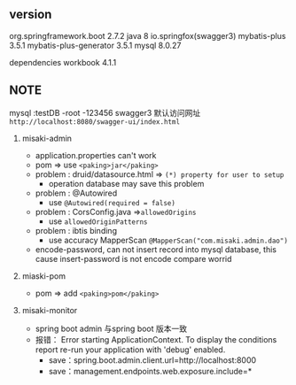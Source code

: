 
## version
org.springframework.boot 2.7.2
java 8
io.springfox(swagger3)
mybatis-plus 3.5.1
mybatis-plus-generator 3.5.1
mysql 8.0.27

dependencies
workbook 4.1.1
## NOTE
mysql :testDB -root -123456
swagger3 默认访问网址  
`http://localhost:8080/swagger-ui/index.html`
1. misaki-admin
    - application.properties can't work
    - pom => use `<paking>jar</paking>`
    - problem : druid/datasource.html => `(*) property for user to setup`
        - operation database may save this problem 
    - problem : @Autowired
        -  use `@Autowired(required = false)`
    - problem : CorsConfig.java =>`allowedOrigins`
        - use `allowedOriginPatterns`
    - problem : ibtis binding 
        - use accuracy MapperScan `@MapperScan("com.misaki.admin.dao")`
    - encode-password, can not insert record into mysql database, this cause insert-password is not encode compare worrid
2. miaski-pom
    - pom =>  add `<paking>pom</paking>`

3. misaki-monitor
    - spring boot admin 与spring boot 版本一致
    - 报错： Error starting ApplicationContext. To display the conditions report re-run your application with 'debug' enabled.
        - save：spring.boot.admin.client.url=http://localhost:8000  
        - save：management.endpoints.web.exposure.include=*

